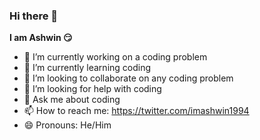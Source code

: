 ### Hi there 👋


**I am Ashwin 😏** 

- 🔭 I’m currently working on a coding problem
- 🌱 I’m currently learning coding
- 👯 I’m looking to collaborate on any coding problem
- 🤔 I’m looking for help with coding
- 💬 Ask me about coding
- 📫 How to reach me: https://twitter.com/imashwin1994
- 😄 Pronouns: He/Him

